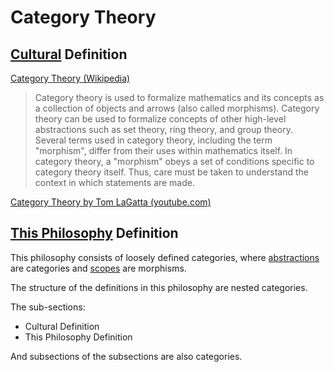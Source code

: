 # Category Theory

## [Cultural](./culture.md) Definition

<a href="http://en.wikipedia.org/wiki/Category_theory" target="_blank">Category Theory (Wikipedia)</a>

> Category theory is used to formalize mathematics and its concepts as a collection of objects and arrows (also called morphisms). Category theory can be used to formalize concepts of other high-level abstractions such as set theory, ring theory, and group theory. Several terms used in category theory, including the term "morphism", differ from their uses within mathematics itself. In category theory, a "morphism" obeys a set of conditions specific to category theory itself. Thus, care must be taken to understand the context in which statements are made.

<a href="https://www.youtube.com/watch?v=o6L6XeNdd_k" target="_blank">Category Theory by Tom LaGatta (youtube.com)</a>

## [This Philosophy](./this-philosophy.md) Definition

This philosophy consists of loosely defined categories, where [abstractions](./abstraction.md) are categories and [scopes](./scope.md) are morphisms.

The structure of the definitions in this philosophy are nested categories.

The sub-sections:

* Cultural Definition
* This Philosophy Definition

And subsections of the subsections are also categories.
